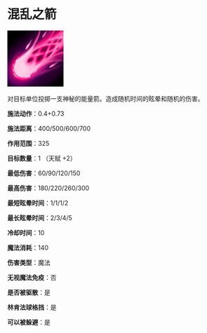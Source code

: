 # 混乱之箭

![](game/resource/flash3/images/spellicons/mjz_chaos_knight_chaos_bolt.png)

对目标单位投掷一支神秘的能量箭。造成随机时间的眩晕和随机的伤害。



**施法动作**：0.4+0.73

**施法距离**：400/500/600/700

**作用范围**：325

**目标数量**：1 （天赋 +2）

**最低伤害**：60/90/120/150

**最高伤害**：180/220/260/300

**最短眩晕时间**：1/1/1/2

**最长眩晕时间**：2/3/4/5

**冷却时间**：10

**魔法消耗**：140

**伤害类型**：魔法

**无视魔法免疫**：否

**是否被驱散**：是

**林肯法球格挡**：是

**可以被躲避**：是





